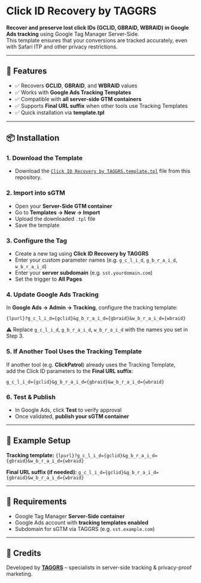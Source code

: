 # Click ID Recovery by TAGGRS

**Recover and preserve lost click IDs (GCLID, GBRAID, WBRAID) in Google Ads tracking** using Google Tag Manager Server-Side.  
This template ensures that your conversions are tracked accurately, even with Safari ITP and other privacy restrictions.

---

## 🚀 Features
- ✅ Recovers **GCLID**, **GBRAID**, and **WBRAID** values  
- ✅ Works with **Google Ads Tracking Templates**  
- ✅ Compatible with **all server-side GTM containers**  
- ✅ Supports **Final URL suffix** when other tools use Tracking Templates  
- ✅ Quick installation via **template.tpl**  

---

## 📦 Installation

### 1. Download the Template
- Download the [`Click ID Recovery by TAGGRS.template.tpl`](./template.tpl) file from this repository.  

### 2. Import into sGTM
- Open your **Server-Side GTM container**  
- Go to **Templates → New → Import**  
- Upload the downloaded `.tpl` file  
- Save the template  

### 3. Configure the Tag
- Create a new tag using **Click ID Recovery by TAGGRS**  
- Enter your custom parameter names (e.g. `g_c_l_i_d`, `g_b_r_a_i_d`, `w_b_r_a_i_d`)  
- Enter your **server subdomain** (e.g. `sst.yourdomain.com`)  
- Set the trigger to **All Pages**  

### 4. Update Google Ads Tracking
In **Google Ads → Admin → Tracking**, configure the tracking template:

`{lpurl}?g_c_l_i_d={gclid}&g_b_r_a_i_d={gbraid}&w_b_r_a_i_d={wbraid}`

⚠️ Replace `g_c_l_i_d`, `g_b_r_a_i_d`, `w_b_r_a_i_d` with the names you set in Step 3.

### 5. If Another Tool Uses the Tracking Template
If another tool (e.g. **ClickPatrol**) already uses the Tracking Template,  
add the Click ID parameters to the **Final URL suffix**:

`g_c_l_i_d={gclid}&g_b_r_a_i_d={gbraid}&w_b_r_a_i_d={wbraid}`


### 6. Test & Publish
- In Google Ads, click **Test** to verify approval  
- Once validated, **publish your sGTM container**  

---

## 🧪 Example Setup

**Tracking template:**
`{lpurl}?g_c_l_i_d={gclid}&g_b_r_a_i_d={gbraid}&w_b_r_a_i_d={wbraid}`


**Final URL suffix (if needed):**
`g_c_l_i_d={gclid}&g_b_r_a_i_d={gbraid}&w_b_r_a_i_d={wbraid}`


---

## 🔧 Requirements
- Google Tag Manager **Server-Side container**  
- Google Ads account with **tracking templates enabled**  
- Subdomain for sGTM via TAGGRS (e.g. `sst.example.com`)  

---

## 🙌 Credits
Developed by **[TAGGRS](https://taggrs.io/)** – specialists in server-side tracking & privacy-proof marketing.


